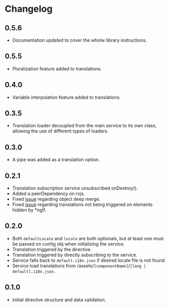 # Changelog

## 0.5.6
- Documentation updated to cover the wholw library instructions.

## 0.5.5
- Pluralization feature added to translations.

## 0.4.0
- Variable interpolation feature added to translations.

## 0.3.5
- Translation loader decoupled from the main service to its own class, allowing the use of different types of loaders.

## 0.3.0
- A pipe was added as a translation option.

## 0.2.1
- Translation subscription service unsubscribed onDestroy().
- Added a peerDependency on rxjs.
- Fixed [issue](https://github.com/rafapaulin/smarti18n/issues/4) regarding object deep merge.
- Fixed [issue](https://github.com/rafapaulin/smarti18n/issues/3) regarding translations not being triggered on elements hidden by *ngIf.

## 0.2.0
- Both ```defaultLocale``` and ```locale``` are both optionals, but at least one must be passed on config obj when initializing the service.
- Translation triggered by the directive.
- Translation triggered by directly subscribing to the service.
- Service falls back to ```default.i18n.json``` if desired locale file is not found.
- Service load translations from /assets/```[componentName]```/```[lang | default].i18n.json```.

## 0.1.0
- Initial directive structure and data validation.
